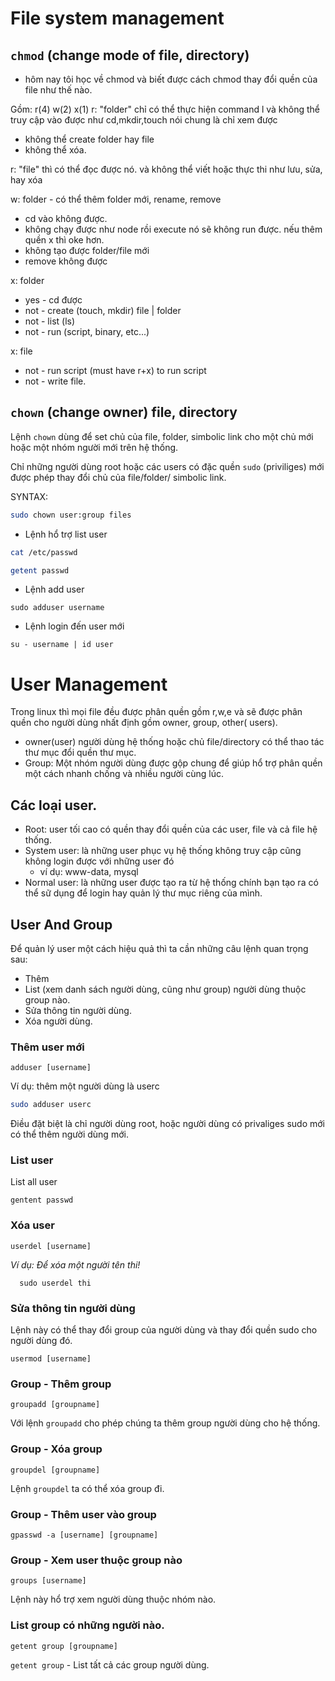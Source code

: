 # File system management
## `chmod` (change mode of file, directory)

- hôm nay tôi học về chmod và biết được cách chmod thay đổi quền của file như thế nào.

Gồm: r(4) w(2) x(1)
r: "folder" chỉ có thể thực hiện command l và không thể truy cập vào được như cd,mkdir,touch nói chung là chỉ xem được 
- không thể create folder hay file 
- không thể xóa.

r: "file" thì có thể đọc được nó. và không thể viết hoặc thực thi như lưu, sửa, hay xóa

w: folder - có thể thêm folder mới, rename, remove
- cd vào không được.
- không chạy được như node rồi execute nó sẽ không run được. nếu thêm quền x thì oke hơn.
- không tạo được folder/file mới
- remove không được

x: folder
- yes - cd  được
- not - create (touch, mkdir) file | folder
- not - list (ls)
- not - run (script, binary, etc...)

x: file
- not - run script (must have r+x) to run script
- not - write file.

## `chown` (change owner) file, directory
Lệnh `chown` dùng để set chủ của file, folder, simbolic link cho một chủ mới hoặc một nhóm người mới trên hệ thống.

Chỉ những người dùng root hoặc các users có đặc quền `sudo` (priviliges) mới được phép thay đổi chủ của file/folder/ simbolic link.

SYNTAX:

```bash
sudo chown user:group files
```

- Lệnh hổ trợ list user
```bash
cat /etc/passwd

getent passwd
```

- Lệnh add user

```linux
sudo adduser username
```

- Lệnh login đến user mới
```linux
su - username | id user
```

# User Management

Trong linux thì mọi file đều được phân quền gồm r,w,e và sẽ được phân quền cho người dùng nhất định gồm owner, group, other( users).

- owner(user) người dùng hệ thống hoặc chủ file/directory có thể thao tác thư mục đổi quền thư mục.
- Group: Một nhóm người dùng được gộp chung để giúp hổ trợ phân quền một cách nhanh chống và nhiều người cùng lúc.

## Các loại user.
- Root: user tối cao có quền thay đổi quền của các user, file và cả file hệ thống.
- System user: là những user phục vụ hệ thống không truy cập cũng không login được với những user đó
   - ví dụ: www-data, mysql
- Normal user: là những user được tạo ra từ hệ thống chính bạn tạo ra có thể sữ dụng để login hay quản lý thư mục riêng của mình.

## User And Group
Để quản lý user một cách hiệu quả thì ta cần những câu lệnh quan trọng sau:
- Thêm
- List (xem danh sách người dùng, cũng như group) người dùng thuộc group nào.
- Sửa thông tin người dùng.
- Xóa người dùng.

### Thêm user mới
`adduser [username]`

Ví dụ: thêm một người dùng là userc

```bash
sudo adduser userc
```
Điều đặt biệt là chỉ người dùng root, hoặc người dùng có privaliges sudo mới có thể thêm người dùng mới.

### List user

List all user

`gentent passwd`

### Xóa user
`userdel [username]`

*Ví dụ: Để xóa một người tên thi!*

      sudo userdel thi


### Sửa thông tin người dùng
Lệnh này có thể thay đổi group của người dùng và thay đổi quền sudo cho người dùng đó.

`usermod [username]`

### Group - Thêm group
`groupadd [groupname]`

Với lệnh `groupadd` cho phép chúng ta thêm group người dùng cho hệ thống.

### Group - Xóa group
`groupdel [groupname]`

Lệnh `groupdel` ta có thể xóa group đi.

### Group - Thêm user vào group
`gpasswd -a [username] [groupname]`

### Group - Xem user thuộc group nào
`groups [username]`

Lệnh này hổ trợ xem người dùng thuộc nhóm nào.

### List group có những người nào.

`getent group [groupname]`

`getent group` - List tất cả các group người dùng. 











 
